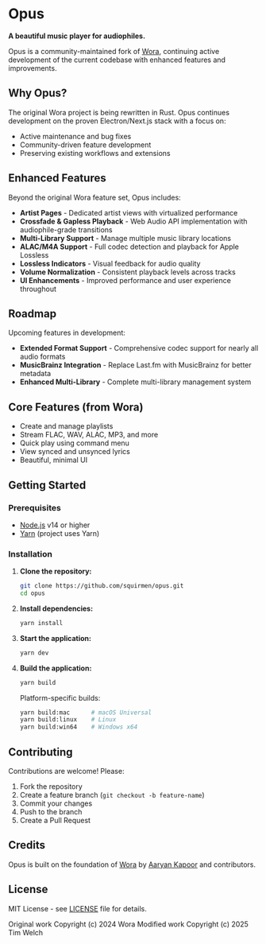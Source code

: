 # Opus

**A beautiful music player for audiophiles.**

Opus is a community-maintained fork of [Wora](https://github.com/hiaaryan/wora), continuing active development of the current codebase with enhanced features and improvements.

## Why Opus?

The original Wora project is being rewritten in Rust. Opus continues development on the proven Electron/Next.js stack with a focus on:

- Active maintenance and bug fixes
- Community-driven feature development
- Preserving existing workflows and extensions

## Enhanced Features

Beyond the original Wora feature set, Opus includes:

- **Artist Pages** - Dedicated artist views with virtualized performance
- **Crossfade & Gapless Playback** - Web Audio API implementation with audiophile-grade transitions
- **Multi-Library Support** - Manage multiple music library locations
- **ALAC/M4A Support** - Full codec detection and playback for Apple Lossless
- **Lossless Indicators** - Visual feedback for audio quality
- **Volume Normalization** - Consistent playback levels across tracks
- **UI Enhancements** - Improved performance and user experience throughout

## Roadmap

Upcoming features in development:

- **Extended Format Support** - Comprehensive codec support for nearly all audio formats
- **MusicBrainz Integration** - Replace Last.fm with MusicBrainz for better metadata
- **Enhanced Multi-Library** - Complete multi-library management system

## Core Features (from Wora)

- Create and manage playlists
- Stream FLAC, WAV, ALAC, MP3, and more
- Quick play using command menu
- View synced and unsynced lyrics
- Beautiful, minimal UI

## Getting Started

### Prerequisites

- [Node.js](https://nodejs.org/) v14 or higher
- [Yarn](https://yarnpkg.com/) (project uses Yarn)

### Installation

1. **Clone the repository:**

   ```sh
   git clone https://github.com/squirmen/opus.git
   cd opus
   ```

2. **Install dependencies:**

   ```sh
   yarn install
   ```

3. **Start the application:**

   ```sh
   yarn dev
   ```

4. **Build the application:**

   ```sh
   yarn build
   ```

   Platform-specific builds:
   ```sh
   yarn build:mac      # macOS Universal
   yarn build:linux    # Linux
   yarn build:win64    # Windows x64
   ```

## Contributing

Contributions are welcome! Please:

1. Fork the repository
2. Create a feature branch (`git checkout -b feature-name`)
3. Commit your changes
4. Push to the branch
5. Create a Pull Request

## Credits

Opus is built on the foundation of [Wora](https://github.com/hiaaryan/wora) by [Aaryan Kapoor](https://github.com/hiaaryan) and contributors.

## License

MIT License - see [LICENSE](LICENSE) file for details.

Original work Copyright (c) 2024 Wora
Modified work Copyright (c) 2025 Tim Welch
